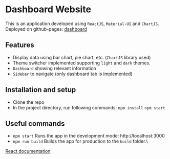 # Dashboard Website
This is an application developed using `ReactJS`, `Material-UI` and `ChartJS`.
Deployed on github-pages:
[dashboard](https://anishsahu10.github.io/dashboard/)

## Features
* Display data using bar chart, pie chart, etc. (`ChartJS` library used)
* Theme switcher implemented supporting `light` and `dark` themes.
* `Dashboard` showing relevant information
* `Sidebar` to navigate (only dashboard tab is implemented)

## Installation and setup
* Clone the repo
* In the project directory, run following commands:
`npm install`
`npm start`

## Useful commands
* `npm start`
Runs the app in the development mode: http://localhost:3000
* `npm run build`
Builds the app for production to the `build` folder.\

[React documentation](https://reactjs.org/)
